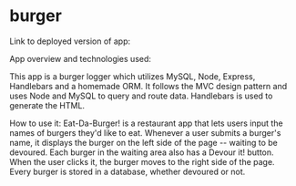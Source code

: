 # burger

Link to deployed version of app:

App overview and technologies used:

This app is a burger logger which utilizes MySQL, Node, Express, Handlebars and a homemade ORM. It follows the MVC design pattern and uses Node and MySQL to query and route data. Handlebars is used to generate the HTML.


How to use it:
Eat-Da-Burger! is a restaurant app that lets users input the names of burgers they'd like to eat.
Whenever a user submits a burger's name, it displays the burger on the left side of the page -- waiting to be devoured.
Each burger in the waiting area also has a Devour it! button. When the user clicks it, the burger moves to the right side of the page. Every burger is stored in a database, whether devoured or not.
